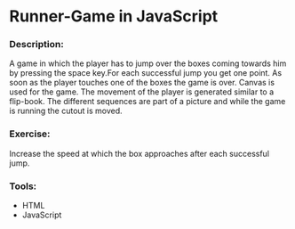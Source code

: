 # Runner-Game in JavaScript

### Description:

A game in which the player has to jump over the boxes coming towards him by pressing the space key.For each successful jump you get one point. As soon as the player touches one of the boxes the game is over.
Canvas is used for the game. The movement of the player is generated similar to a flip-book. The different sequences are part of a picture and while the game is running the cutout is moved.

### Exercise:

Increase the speed at which the box approaches after each successful jump.

### Tools:

-   HTML
-   JavaScript
